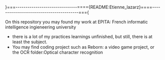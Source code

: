 }===-------------------------------===={README:Etienne_lazarz}====-----------------------------------------==={

On this repository you may found my work at EPITA: French informatic intelligence ingieneering university

  - there is a lot of my practices learnings unfinished, but still, there is at least the subject.
  - You may find coding project such as Reborn: a video game project, or the OCR folder:Optical character recognition
